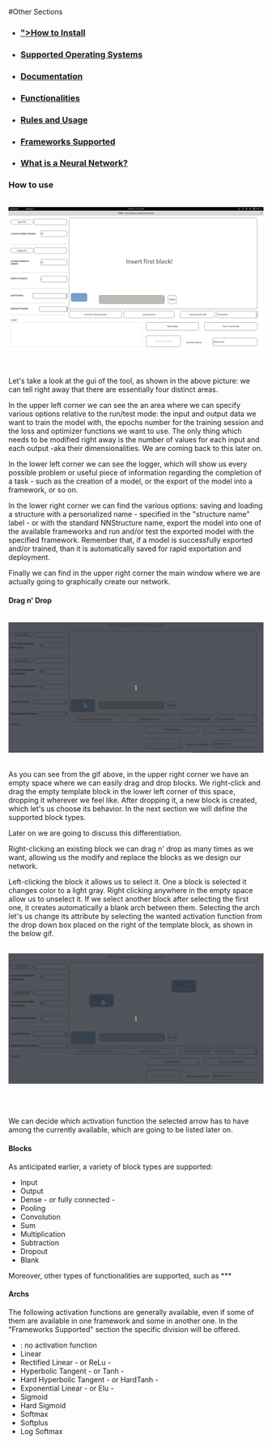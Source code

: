 #Other Sections

* ### <a href="../README.md#install">">How to Install</a>
* ### <a href="../README.md#ossupport">Supported Operating Systems</a>
* ### <a href="../README.md#documentation">Documentation</a>
* ### <a href="../README.md#funcs">Functionalities</a>
* ### <a href="rules.md#rules">Rules and Usage</a>
* ### <a href="frameworks.md#frames">Frameworks Supported</a>
* ### <a href="neuralnetwork.md#whatis">What is a Neural Network?</a>


### <a name="howto"></a> How to use
<br />
<img src="Images/VENN.jpg" />

<br /><br />
Let's take a look at the gui of the tool, as shown in the above picture: we can tell right away that there are essentially four distinct areas.

In the upper left corner we can see the an area where we can specify various options relative to the run/test mode: the input and output data we want to train the model with, the epochs number for the training session and the loss and optimizer functions we want to use. The only thing which needs to be modified right away is the number of values for each input and each output -aka their dimensionalities. We are coming back to this later on.


In the lower left corner we can see the logger, which will show us every possible problem or useful piece of information regarding the completion of a task - such as the creation of a model, or the export of the model into a framework, or so on.


In the lower right corner we can find the various options: saving and loading a structure with a personalized name - specified in the "structure name" label - or with the standard NNStructure name, export the model into one of the available frameworks and run and/or test the exported model with the specified framework. Remember that, if a model is successfully exported and/or trained, than it is automatically saved for rapid exportation and deployment.


Finally we can find in the upper right corner the main window where we are actually going to graphically create our network.


#### <a name="dragdrop"></a> Drag n' Drop


<br />
<img src="Images/dragndrop.gif" />
<br /><br />

As you can see from the gif above, in the upper right corner we have an empty space where we can easily drag and drop blocks. We right-click and drag the empty template block in the lower left corner of this space, dropping it wherever we feel like. After dropping it, a new block is created, which let's us choose its behavior. In the next section we will define the supported block types.

Later on we are going to discuss this differentiation.

Right-clicking an existing block we can drag n' drop as many times as we want, allowing us the modify and replace the blocks as we design our network.

Left-clicking the block it allows us to select it. One a block is selected it changes color to a light gray. Right clicking anywhere in the empty space allow us to unselect it. If we select another block after selecting the first one, it creates automatically a blank arch between them. Selecting the arch let's us change its attribute by selecting the wanted activation function from the drop down box placed on the right of the template block, as shown in the below gif.

<br />

<img src="Images/archcreat.gif" />

<br /><br />

We can decide which activation function the selected arrow has to have among the  currently available, which are going to be listed later on.


#### <a name="blocks"></a>Blocks


As anticipated earlier, a variety of block types are supported:

* Input
* Output
* Dense - or fully connected -
* Pooling
* Convolution
* Sum
* Multiplication
* Subtraction
* Dropout
* Blank

Moreover, other types of functionalities are supported, such as ***


#### <a name="archs"></a>Archs

The following activation functions are generally available, even if some of them are available in one framework and some in another one. In the "Frameworks Supported" section the specific division will be offered.

*  : no activation function
* Linear
* Rectified Linear - or ReLu -
* Hyperbolic Tangent - or Tanh -
* Hard Hyperbolic Tangent - or HardTanh -
* Exponential Linear - or Elu -
* Sigmoid
* Hard Sigmoid
* Softmax
* Softplus
* Log Softmax

